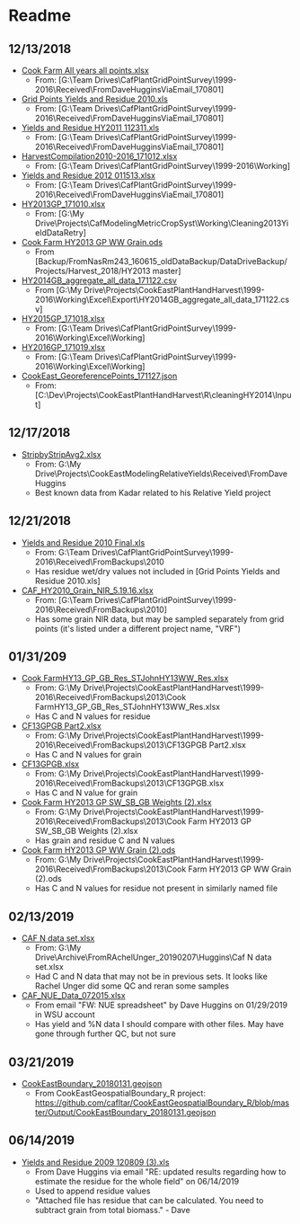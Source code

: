 # Readme

## 12/13/2018

* [Cook Farm All years all points.xlsx](Cook%20Farm%20All%20years%20all%20points.xlsx)
  * From: [G:\Team Drives\CafPlantGridPointSurvey\1999-2016\Received\FromDaveHugginsViaEmail_170801]
* [Grid Points Yields and Residue 2010.xls](Grid%20Points%20Yields%20and%20Residue%202010.xls)
  * From: [G:\Team Drives\CafPlantGridPointSurvey\1999-2016\Received\FromDaveHugginsViaEmail_170801]
* [Yields and Residue HY2011 112311.xls](Yields%20and%20Residue%20HY2011%20112311.xls)
  * From: [G:\Team Drives\CafPlantGridPointSurvey\1999-2016\Received\FromDaveHugginsViaEmail_170801]
* [HarvestCompilation2010-2016_171012.xlsx](HarvestCompilation2010-2016_171012.xlsx)
  * From: [G:\Team Drives\CafPlantGridPointSurvey\1999-2016\Working]
* [Yields and Residue 2012 011513.xlsx](Yields%20and%20Residue%202012%20011513.xlsx)
  * From: [G:\Team Drives\CafPlantGridPointSurvey\1999-2016\Received\FromDaveHugginsViaEmail_170801]
* [HY2013GP_171010.xlsx](HY2013GP_171010.xlsx)
  * From: [G:\My Drive\Projects\CafModelingMetricCropSyst\Working\Cleaning2013YieldDataRetry]
* [Cook Farm HY2013 GP WW Grain.ods](Cook%20Farm%20HY2013%20GP%20WW%20Grain.ods)
  * From [Backup/FromNasRm243_160615_oldDataBackup/DataDriveBackup/Projects/Harvest_2018/HY2013 master]
* [HY2014GB_aggregate_all_data_171122.csv](HY2014GB_aggregate_all_data_171122.csv)
  * From [G:\My Drive\Projects\CookEastPlantHandHarvest\1999-2016\Working\Excel\Export\HY2014GB_aggregate_all_data_171122.csv]
* [HY2015GP_171018.xlsx](HY2015GP_171018.xlsx)
  * From: [G:\Team Drives\CafPlantGridPointSurvey\1999-2016\Working\Excel\Working]
* [HY2016GP_171019.xlsx](HY2016GP_171019.xlsx)
  * From: [G:\Team Drives\CafPlantGridPointSurvey\1999-2016\Working\Excel\Working]
* [CookEast_GeoreferencePoints_171127.json](CookEast_GeoreferencePoints_171127.json)
  * From: [C:\Dev\Projects\CookEastPlantHandHarvest\R\cleaningHY2014\Input]

## 12/17/2018

* [StripbyStripAvg2.xlsx](StripbyStripAvg2.xlsx)
  * From: G:\My Drive\Projects\CookEastModelingRelativeYields\Received\FromDaveHuggins
  * Best known data from Kadar related to his Relative Yield project

## 12/21/2018

* [Yields and Residue 2010 Final.xls](Yields%20and%20Residue%202010%20Final.xls)
  * From: G:\Team Drives\CafPlantGridPointSurvey\1999-2016\Received\FromBackups\2010
  * Has residue wet/dry values not included in [Grid Points Yields and Residue 2010.xls]
* [CAF_HY2010_Grain_NIR_5.19.16.xlsx](CAF_HY2010_Grain_NIR_5.19.16.xlsx)
  * From: [G:\Team Drives\CafPlantGridPointSurvey\1999-2016\Received\FromBackups\2010]
  * Has some grain NIR data, but may be sampled separately from grid points (it's listed under a different project name, "VRF")

## 01/31/209

* [Cook FarmHY13_GP_GB_Res_STJohnHY13WW_Res.xlsx](Cook%20FarmHY13_GP_GB_Res_STJohnHY13WW_Res.xlsx)
  * From: G:\My Drive\Projects\CookEastPlantHandHarvest\1999-2016\Received\FromBackups\2013\Cook FarmHY13_GP_GB_Res_STJohnHY13WW_Res.xlsx
  * Has C and N values for residue
* [CF13GPGB Part2.xlsx](CF13GPGB%20Part2.xlsx)
  * From: G:\My Drive\Projects\CookEastPlantHandHarvest\1999-2016\Received\FromBackups\2013\CF13GPGB Part2.xlsx
  * Has C and N values for grain
* [CF13GPGB.xlsx](CF13GPGB.xlsx)
  * From: G:\My Drive\Projects\CookEastPlantHandHarvest\1999-2016\Received\FromBackups\2013\CF13GPGB.xlsx
  * Has C and N value for grain
* [Cook Farm HY2013 GP SW_SB_GB Weights (2).xlsx](Cook%20Farm%20HY2013%20GP%20SW_SB_GB%20Weights%20(2).xlsx)
  * From: G:\My Drive\Projects\CookEastPlantHandHarvest\1999-2016\Received\FromBackups\2013\Cook Farm HY2013 GP SW_SB_GB Weights (2).xlsx
  * Has grain and residue C and N values
* [Cook Farm HY2013 GP WW Grain (2).ods](Cook%20Farm%20HY2013%20GP%20WW%20Grain%20(2).ods)
  * From: G:\My Drive\Projects\CookEastPlantHandHarvest\1999-2016\Received\FromBackups\2013\Cook Farm HY2013 GP WW Grain (2).ods
  * Has C and N values for residue not present in similarly named file

## 02/13/2019

* [CAF N data set.xlsx](CAF%20N%20data%20set.xlsx)
  * From: G:\My Drive\Archive\FromRAchelUnger_20190207\Huggins\Caf N data set.xlsx
  * Had C and N data that may not be in previous sets.  It looks like Rachel Unger did some QC and reran some samples
* [CAF_NUE_Data_072015.xlsx](CAF_NUE_Data_072015.xlsx)
  * From email "FW: NUE spreadsheet" by Dave Huggins on 01/29/2019 in WSU account
  * Has yield and %N data I should compare with other files.  May have gone through further QC, but not sure

## 03/21/2019

* [CookEastBoundary_20180131.geojson](CookEastBoundary_20180131.geojson)
  * From CookEastGeospatialBoundary_R project: https://github.com/cafltar/CookEastGeospatialBoundary_R/blob/master/Output/CookEastBoundary_20180131.geojson

## 06/14/2019

* [Yields and Residue 2009 120809 (3).xls](Yields%20and%20Residue%202009%20120809%20(3).xls)
  * From Dave Huggins via email "RE: updated results regarding how to  estimate the residue for the whole field" on 06/14/2019
  * Used to append residue values
  * "Attached file has residue that can be calculated. You need to subtract grain from total biomass." - Dave